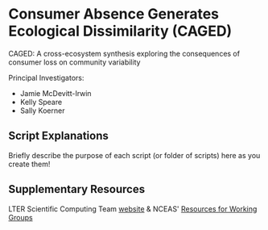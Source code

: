 # Consumer Absence Generates Ecological Dissimilarity (CAGED)

CAGED: A cross-ecosystem synthesis exploring the consequences of consumer loss on community variability

Principal Investigators:
- Jamie McDevitt-Irwin
- Kelly Speare
- Sally Koerner

## Script Explanations

Briefly describe the purpose of each script (or folder of scripts) here as you create them!

## Supplementary Resources

LTER Scientific Computing Team [website](https://lter.github.io/scicomp/) & NCEAS' [Resources for Working Groups](https://www.nceas.ucsb.edu/working-group-resources)


